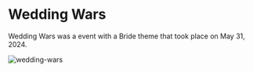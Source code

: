 # Wedding Wars
Wedding Wars was a event with a Bride theme that took place on May 31, 2024.

![wedding-wars](https://github.com/user-attachments/assets/c3d73b9c-71b4-4882-a040-18358c699657)
